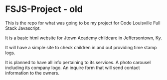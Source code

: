 # FSJS-Project - old

This is the repo for what was going to be my project for Code Louisville Full Stack Javascript.

It is a basic html website for Jtown Academy childcare in Jeffersontown, Ky.

It will have a simple site to check children in and out providing time stamp logs.

It is planned to have all info pertaining to its services.
A photo carousel including its company logo.
An inquire form that will send contact information to the owners.

